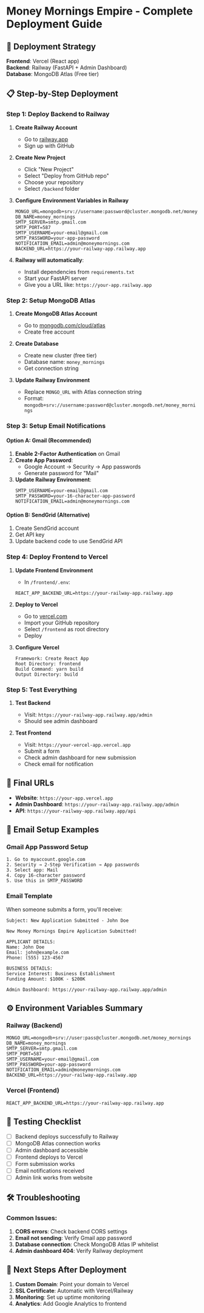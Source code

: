 # Money Mornings Empire - Complete Deployment Guide

## 🚀 **Deployment Strategy**

**Frontend**: Vercel (React app)  
**Backend**: Railway (FastAPI + Admin Dashboard)  
**Database**: MongoDB Atlas (Free tier)  

## 📋 **Step-by-Step Deployment**

### **Step 1: Deploy Backend to Railway**

1. **Create Railway Account**
   - Go to [railway.app](https://railway.app)
   - Sign up with GitHub

2. **Create New Project**
   - Click "New Project"
   - Select "Deploy from GitHub repo"
   - Choose your repository
   - Select `/backend` folder

3. **Configure Environment Variables in Railway**
   ```
   MONGO_URL=mongodb+srv://username:password@cluster.mongodb.net/money_mornings
   DB_NAME=money_mornings
   SMTP_SERVER=smtp.gmail.com
   SMTP_PORT=587
   SMTP_USERNAME=your-email@gmail.com
   SMTP_PASSWORD=your-app-password
   NOTIFICATION_EMAIL=admin@moneymornings.com
   BACKEND_URL=https://your-railway-app.railway.app
   ```

4. **Railway will automatically**:
   - Install dependencies from `requirements.txt`
   - Start your FastAPI server
   - Give you a URL like: `https://your-app.railway.app`

### **Step 2: Setup MongoDB Atlas**

1. **Create MongoDB Atlas Account**
   - Go to [mongodb.com/cloud/atlas](https://mongodb.com/cloud/atlas)
   - Create free account

2. **Create Database**
   - Create new cluster (free tier)
   - Database name: `money_mornings`
   - Get connection string

3. **Update Railway Environment**
   - Replace `MONGO_URL` with Atlas connection string
   - Format: `mongodb+srv://username:password@cluster.mongodb.net/money_mornings`

### **Step 3: Setup Email Notifications**

#### **Option A: Gmail (Recommended)**
1. **Enable 2-Factor Authentication** on Gmail
2. **Create App Password**:
   - Google Account → Security → App passwords
   - Generate password for "Mail"
3. **Update Railway Environment**:
   ```
   SMTP_USERNAME=your-email@gmail.com
   SMTP_PASSWORD=your-16-character-app-password
   NOTIFICATION_EMAIL=admin@moneymornings.com
   ```

#### **Option B: SendGrid (Alternative)**
1. Create SendGrid account
2. Get API key
3. Update backend code to use SendGrid API

### **Step 4: Deploy Frontend to Vercel**

1. **Update Frontend Environment**
   - In `/frontend/.env`:
   ```
   REACT_APP_BACKEND_URL=https://your-railway-app.railway.app
   ```

2. **Deploy to Vercel**
   - Go to [vercel.com](https://vercel.com)
   - Import your GitHub repository
   - Select `/frontend` as root directory
   - Deploy

3. **Configure Vercel**
   ```
   Framework: Create React App
   Root Directory: frontend
   Build Command: yarn build
   Output Directory: build
   ```

### **Step 5: Test Everything**

1. **Test Backend**
   - Visit: `https://your-railway-app.railway.app/admin`
   - Should see admin dashboard

2. **Test Frontend**
   - Visit: `https://your-vercel-app.vercel.app`
   - Submit a form
   - Check admin dashboard for new submission
   - Check email for notification

## 🔗 **Final URLs**

- **Website**: `https://your-app.vercel.app`
- **Admin Dashboard**: `https://your-railway-app.railway.app/admin`
- **API**: `https://your-railway-app.railway.app/api`

## 📧 **Email Setup Examples**

### **Gmail App Password Setup**
```
1. Go to myaccount.google.com
2. Security → 2-Step Verification → App passwords
3. Select app: Mail
4. Copy 16-character password
5. Use this in SMTP_PASSWORD
```

### **Email Template**
When someone submits a form, you'll receive:
```
Subject: New Application Submitted - John Doe

New Money Mornings Empire Application Submitted!

APPLICANT DETAILS:
Name: John Doe
Email: john@example.com
Phone: (555) 123-4567

BUSINESS DETAILS:
Service Interest: Business Establishment
Funding Amount: $100K - $200K

Admin Dashboard: https://your-railway-app.railway.app/admin
```

## ⚙️ **Environment Variables Summary**

### **Railway (Backend)**
```env
MONGO_URL=mongodb+srv://user:pass@cluster.mongodb.net/money_mornings
DB_NAME=money_mornings
SMTP_SERVER=smtp.gmail.com
SMTP_PORT=587
SMTP_USERNAME=your-email@gmail.com
SMTP_PASSWORD=your-app-password
NOTIFICATION_EMAIL=admin@moneymornings.com
BACKEND_URL=https://your-railway-app.railway.app
```

### **Vercel (Frontend)**
```env
REACT_APP_BACKEND_URL=https://your-railway-app.railway.app
```

## 🧪 **Testing Checklist**

- [ ] Backend deploys successfully to Railway
- [ ] MongoDB Atlas connection works
- [ ] Admin dashboard accessible
- [ ] Frontend deploys to Vercel
- [ ] Form submission works
- [ ] Email notifications received
- [ ] Admin link works from website

## 🛠️ **Troubleshooting**

### **Common Issues**:
1. **CORS errors**: Check backend CORS settings
2. **Email not sending**: Verify Gmail app password
3. **Database connection**: Check MongoDB Atlas IP whitelist
4. **Admin dashboard 404**: Verify Railway deployment

## 🎯 **Next Steps After Deployment**

1. **Custom Domain**: Point your domain to Vercel
2. **SSL Certificate**: Automatic with Vercel/Railway
3. **Monitoring**: Set up uptime monitoring
4. **Analytics**: Add Google Analytics to frontend